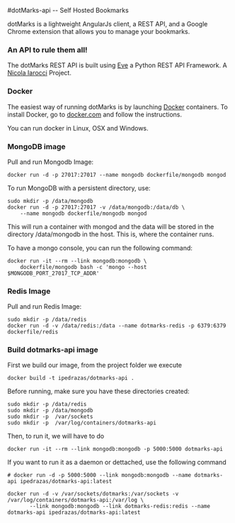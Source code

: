

#dotMarks-api -- Self Hosted Bookmarks

dotMarks is a lightweight AngularJs client, a REST API, and a Google Chrome extension that allows you to manage your bookmarks.

### An API to rule them all!
The dotMarks REST API is built using [Eve][1] a Python REST API Framework. A [Nicola Iarocci][2] Project.


### Docker

The easiest way of running dotMarks is by launching [Docker][3] containers. To install Docker, go to [docker.com][4] and follow the instructions.

You can run docker in Linux, OSX and Windows.

### MongoDB image


Pull and run Mongodb Image:

    docker run -d -p 27017:27017 --name mongodb dockerfile/mongodb mongod

To run MongoDB with a persistent directory, use:

    sudo mkdir -p /data/mongodb
    docker run -d -p 27017:27017 -v /data/mongodb:/data/db \
        --name mongodb dockerfile/mongodb mongod

This will run a container with mongod and the data will be stored in the directory /data/mongodb in the host. This is, where
the container runs.

To have a mongo console, you can run the following command:

    docker run -it --rm --link mongodb:mongodb \
        dockerfile/mongodb bash -c 'mongo --host $MONGODB_PORT_27017_TCP_ADDR'

### Redis Image

Pull and run Redis Image:

    sudo mkdir -p /data/redis
    docker run -d -v /data/redis:/data --name dotmarks-redis -p 6379:6379 dockerfile/redis


### Build dotmarks-api image

First we build our image, from the project folder we execute

    docker build -t ipedrazas/dotmarks-api .

Before running, make sure you have these directories created:

    sudo mkdir -p /data/redis
    sudo mkdir -p /data/mongodb
    sudo mkdir -p  /var/sockets
    sudo mkdir -p  /var/log/containers/dotmarks-api

Then, to run it, we will have to do

    docker run -it --rm --link mongodb:mongodb -p 5000:5000 dotmarks-api


If you want to run it as a daemon or dettached, use the following command

    # docker run -d -p 5000:5000 --link mongodb:mongodb --name dotmarks-api ipedrazas/dotmarks-api:latest

    docker run -d -v /var/sockets/dotmarks:/var/sockets -v /var/log/containers/dotmarks-api:/var/log \
           --link mongodb:mongodb --link dotmarks-redis:redis --name dotmarks-api ipedrazas/dotmarks-api:latest


  [1]: http://python-eve.org/
  [2]: https://twitter.com/nicolaiarocci
  [3]: http://www.docker.com/
  [4]: https://docs.docker.com/installation/#installation
